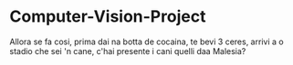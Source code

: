 # Computer-Vision-Project
Allora se fa cosi, prima dai na botta de cocaina, te bevi 3 ceres, arrivi a o stadio che sei 'n cane, c'hai presente i cani quelli daa Malesia?
